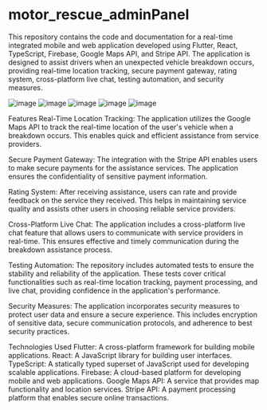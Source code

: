# motor_rescue_adminPanel

This repository contains the code and documentation for a real-time integrated mobile and web application developed using Flutter, React, TypeScript, Firebase, Google Maps API, and Stripe API. The application is designed to assist drivers when an unexpected vehicle breakdown occurs, providing real-time location tracking, secure payment gateway, rating system, cross-platform live chat, testing automation, and security measures.

![image](https://github.com/sandun-liyanage/motor_rescue_adminPanel/assets/60921135/bd9bc721-8dfc-4093-abbe-76fb11a8f554)
![image](https://github.com/sandun-liyanage/motor_rescue_adminPanel/assets/60921135/4191b99c-726b-49f7-836a-e9d67b484783)
![image](https://github.com/sandun-liyanage/motor_rescue_adminPanel/assets/60921135/f0851509-c61a-495c-a546-9567e3799d0c)
![image](https://github.com/sandun-liyanage/motor_rescue_adminPanel/assets/60921135/b4394d34-3646-450b-a892-3993ece979ca)
![image](https://github.com/sandun-liyanage/motor_rescue_adminPanel/assets/60921135/48e7ef2c-f2c5-4b06-9afe-d62f3432fc95)


Features
Real-Time Location Tracking: The application utilizes the Google Maps API to track the real-time location of the user's vehicle when a breakdown occurs. This enables quick and efficient assistance from service providers.

Secure Payment Gateway: The integration with the Stripe API enables users to make secure payments for the assistance services. The application ensures the confidentiality of sensitive payment information.

Rating System: After receiving assistance, users can rate and provide feedback on the service they received. This helps in maintaining service quality and assists other users in choosing reliable service providers.

Cross-Platform Live Chat: The application includes a cross-platform live chat feature that allows users to communicate with service providers in real-time. This ensures effective and timely communication during the breakdown assistance process.

Testing Automation: The repository includes automated tests to ensure the stability and reliability of the application. These tests cover critical functionalities such as real-time location tracking, payment processing, and live chat, providing confidence in the application's performance.

Security Measures: The application incorporates security measures to protect user data and ensure a secure experience. This includes encryption of sensitive data, secure communication protocols, and adherence to best security practices.

Technologies Used
Flutter: A cross-platform framework for building mobile applications.
React: A JavaScript library for building user interfaces.
TypeScript: A statically typed superset of JavaScript used for developing scalable applications.
Firebase: A cloud-based platform for developing mobile and web applications.
Google Maps API: A service that provides map functionality and location services.
Stripe API: A payment processing platform that enables secure online transactions.
